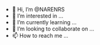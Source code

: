 - 👋 Hi, I’m @NARENRS
- 👀 I’m interested in ...
- 🌱 I’m currently learning ...
- 💞️ I’m looking to collaborate on ...
- 📫 How to reach me ...

<!---
NARENRS/NARENRS is a ✨ special ✨ repository because its `README.md` (this file) appears on your GitHub profile.
You can click the Preview link to take a look at your changes.
--->
